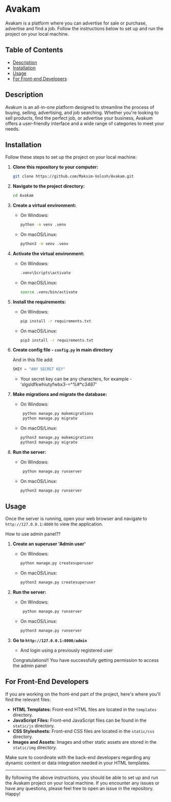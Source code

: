 # Avakam

Avakam is a platform where you can advertise for sale or purchase, advertise and find a job. Follow the instructions below to set up and run the project on your local machine.

## Table of Contents

- [Description](#description)
- [Installation](#installation)
- [Usage](#usage)
- [For Front-end Developers](#for-front-end-developers)

## Description

Avakum is an all-in-one platform designed to streamline the process of buying, selling, advertising, and job searching. Whether you're looking to sell products, find the perfect job, or advertise your business, Avakum offers a user-friendly interface and a wide range of categories to meet your needs.

## Installation

Follow these steps to set up the project on your local machine:

1. **Clone this repository to your computer:**
   ```sh
   git clone https://github.com/Maksim-Volosh/Avakam.git
   ```

2. **Navigate to the project directory:**
   ```sh
   cd Avakam
   ```

3. **Create a virtual environment:**
   - On Windows:
     ```sh
     python -m venv .venv
     ```
   - On macOS/Linux:
     ```sh
     python3 -m venv .venv
     ```

4. **Activate the virtual environment:**
   - On Windows:
     ```sh
     .venv\Scripts\activate
     ```
   - On macOS/Linux:
     ```sh
     source .venv/bin/activate
     ```

5. **Install the requirements:**
   - On Windows:
     ```sh
     pip install -r requirements.txt
     ```
   - On macOS/Linux:
     ```sh
     pip3 install -r requirements.txt
     ```
   
6. **Create config file - `config.py` in main directory**
   
   And in this file add:
   ```python
   SKEY = "ANY SECRET KEY"
   ```
   
   * Your secret key can be any characters, for example - 'slgsldfkwhiutyfwbx3-=^%#*c3487'

     
7. **Make migrations and migrate the database:**
   - On Windows:
     ```sh
      python manage.py makemigrations
      python manage.py migrate
      ```
   - On macOS/Linux:
     ```sh
     python3 manage.py makemigrations
     python3 manage.py migrate
     ```

8. **Run the server:**
   - On Windows:
     ```sh
      python manage.py runserver
      ```
   - On macOS/Linux:
     ```sh
     python3 manage.py runserver
      ```

## Usage

Once the server is running, open your web browser and navigate to `http://127.0.0.1:8000` to view the application.

How to use admin panel?? 
1. **Create an superuser 'Admin user'**
   - On Windows:
      ```sh
      python manage.py createsuperuser
      ```
   - On macOS/Linux:
     ```sh
     python3 manage.py createsuperuser
      ```

2. **Run the server:**
   - On Windows:
     ```sh
      python manage.py runserver
      ```
   - On macOS/Linux:
     ```sh
     python3 manage.py runserver
      ```

3. **Go to `http://127.0.0.1:8000/admin`**
   * And login using a previously registered user
     
   Congratulations!! You have successfully getting permission to access the admin panel

## For Front-End Developers

If you are working on the front-end part of the project, here's where you'll find the relevant files:

- **HTML Templates:** Front-end HTML files are located in the `templates` directory.
- **JavaScript Files:** Front-end JavaScript files can be found in the `static/js` directory.
- **CSS Stylesheets:** Front-end CSS files are located in the `static/css` directory.
- **Images and Assets:** Images and other static assets are stored in the `static/img` directory.

Make sure to coordinate with the back-end developers regarding any dynamic content or data integration needed in your HTML templates.

---

By following the above instructions, you should be able to set up and run the Avakam project on your local machine. If you encounter any issues or have any questions, please feel free to open an issue in the repository. Happy!

